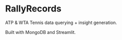 # RallyRecords
ATP & WTA Tennis data querying + insight generation.

Built with MongoDB and Streamlit.
